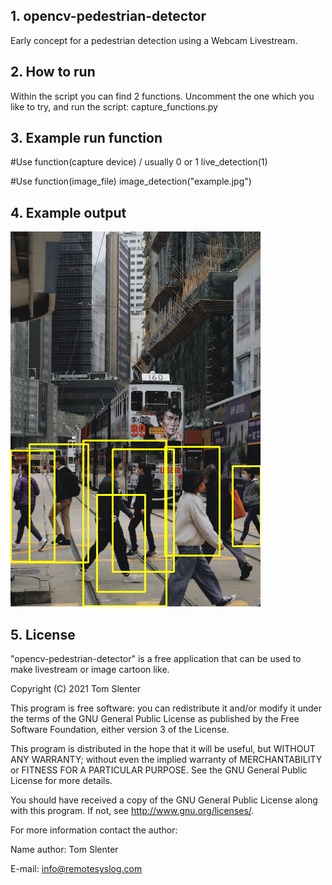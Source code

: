## 1. opencv-pedestrian-detector
Early concept for a pedestrian detection using a Webcam Livestream.

## 2. How to run
Within the script you can find 2 functions. Uncomment the one which you like to try, and run the script: capture_functions.py

## 3. Example run function
#Use function(capture device) / usually 0 or 1
live_detection(1)

#Use function(image_file)
image_detection("example.jpg")

## 4. Example output
![alt text](https://github.com/tslenter/opencv-pedestrian-detector/blob/main/example_detection.jpg?raw=true)

## 5. License

"opencv-pedestrian-detector" is a free application that can be used to make livestream or image cartoon like.

Copyright (C) 2021 Tom Slenter

This program is free software: you can redistribute it and/or modify
it under the terms of the GNU General Public License as published by
the Free Software Foundation, either version 3 of the License.

This program is distributed in the hope that it will be useful,
but WITHOUT ANY WARRANTY; without even the implied warranty of
MERCHANTABILITY or FITNESS FOR A PARTICULAR PURPOSE. See the
GNU General Public License for more details.

You should have received a copy of the GNU General Public License
along with this program. If not, see <http://www.gnu.org/licenses/>.

For more information contact the author:

Name author: Tom Slenter

E-mail: info@remotesyslog.com
